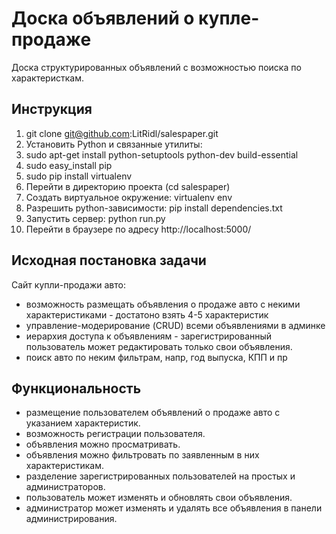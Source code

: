 # Доска объявлений о купле-продаже
Доска структурированных объявлений с возможностью поиска по характеристкам.

## Инструкция
1. git clone git@github.com:LitRidl/salespaper.git
2. Установить Python и связанные утилиты:
  1. sudo apt-get install python-setuptools python-dev build-essential
  2. sudo easy_install pip
  3. sudo pip install virtualenv
3. Перейти в директорию проекта (cd salespaper)
4. Создать виртуальное окружение: virtualenv env
5. Разрешить python-зависимости: pip install dependencies.txt
6. Запустить сервер: python run.py
7. Перейти в браузере по адресу http://localhost:5000/

## Исходная постановка задачи
Сайт купли-продажи авто:
- возможность размещать объявления о продаже авто с некими характеристиками - достатоно взять 4-5 характеристик
- управление-модерирование (CRUD) всеми объявлениями в админке
- иерархия доступа к объявлениям - зарегистрированный пользователь может редактировать только свои объявления.
- поиск авто по неким фильтрам, напр, год выпуска, КПП и пр


## Функциональность
- размещение пользователем объявлений о продаже авто с указанием характеристик.
- возможность регистрации пользователя.
- объявления можно просматривать.
- объявления можно фильтровать по заявленным в них характеристикам.
- разделение зарегистрированных пользователей на простых и администраторов.
- пользователь может изменять и обновлять свои объявления.
- администратор может изменять и удалять все объявления в панели администрирования.
